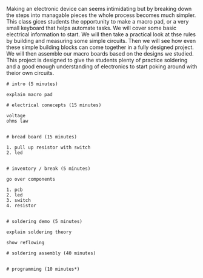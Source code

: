 Making an electronic device can seems intimidating but by breaking down the steps into managable pieces the whole process becomes much simpler. This class gices students the opportunity to make a macro pad, or a very small keyboard that helps automate tasks. We will cover some basic electrical information to start. We will then take a practical look at thse rules by building and measuring some simple circuits. Then we will see how even these simple building blocks can come together in a fully designed project. We will then assemble our macro boards based on the designs we studied. This project is designed to give the students plenty of practice soldering and a good enough understanding of electronics to start poking around with theior own circuits.

```
# intro (5 minutes)

explain macro pad

# electrical conecepts (15 minutes)

voltage
ohms law


# bread board (15 minutes)

1. pull up resistor with switch
2. led


# inventory / break (5 minutes)

go over components

1. pcb
2. led
3. switch
4. resistor


# soldering demo (5 minutes)

explain soldering theory

show reflowing

# soldering assembly (40 minutes)


# programming (10 minutes*)
```
